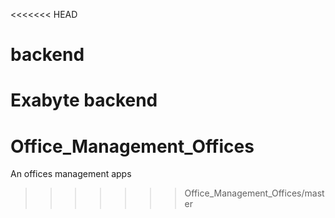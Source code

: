 <<<<<<< HEAD
# backend
Exabyte backend
=======
# Office_Management_Offices
An offices management apps
>>>>>>> Office_Management_Offices/master
